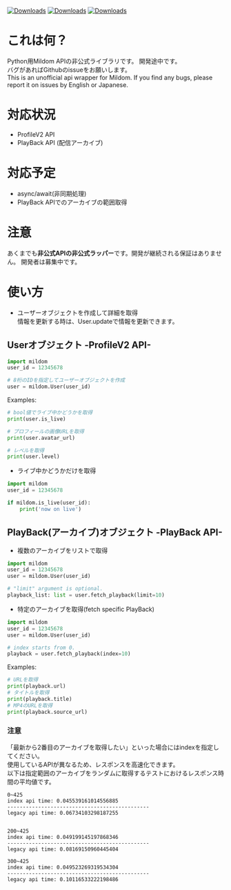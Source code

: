 [![Downloads](https://pepy.tech/badge/mildom)](https://pepy.tech/project/mildom)
[![Downloads](https://pepy.tech/badge/mildom/month)](https://pepy.tech/project/mildom)
[![Downloads](https://pepy.tech/badge/mildom/week)](https://pepy.tech/project/mildom)

# これは何？
Python用Mildom APIの非公式ライブラリです。
開発途中です。<br>バグがあればGithubのissueをお願いします。<br>
This is an unofficial api wrapper for Mildom.
If you find any bugs, please report it on issues by English or Japanese.

# 対応状況
- ProfileV2 API
- PlayBack API (配信アーカイブ)

# 対応予定
- async/await(非同期処理)
- PlayBack APIでのアーカイブの範囲取得

# 注意
あくまでも**非公式APIの非公式ラッパー**です。開発が継続される保証はありません。
開発者は募集中です。

# 使い方
- ユーザーオブジェクトを作成して詳細を取得<br>
情報を更新する時は、User.updateで情報を更新できます。
## Userオブジェクト -ProfileV2 API-
```python
import mildom
user_id = 12345678

# 8桁のIDを指定してユーザーオブジェクトを作成
user = mildom.User(user_id)
```
Examples: 
```python
# bool値でライブ中かどうかを取得
print(user.is_live)

# プロフィールの画像URLを取得
print(user.avatar_url)

# レベルを取得
print(user.level)
```

- ライブ中かどうかだけを取得
```python
import mildom
user_id = 12345678

if mildom.is_live(user_id):
    print('now on live')
```

## PlayBack(アーカイブ)オブジェクト -PlayBack API-
- 複数のアーカイブをリストで取得
```python
import mildom
user_id = 12345678
user = mildom.User(user_id)

# "limit" argument is optional.
playback_list: list = user.fetch_playback(limit=10)
```
- 特定のアーカイブを取得(fetch specific PlayBack)
```python
import mildom
user_id = 12345678
user = mildom.User(user_id)

# index starts from 0.
playback = user.fetch_playback(index=10)
```
Examples:
```python
# URLを取得
print(playback.url)
# タイトルを取得
print(playback.title)
# MP4のURLを取得
print(playback.source_url)
```
### 注意
「最新から2番目のアーカイブを取得したい」といった場合にはindexを指定してください。  
使用しているAPIが異なるため、レスポンスを高速化できます。  
以下は指定範囲のアーカイブをランダムに取得するテストにおけるレスポンス時間の平均値です。
```
0~425
index api time: 0.045539161014556885
----------------------------------------------
legacy api time: 0.06734103298187255


200~425
index api time: 0.049199145197868346
----------------------------------------------
legacy api time: 0.08169150960445404

300~425
index api time: 0.049523269319534304
----------------------------------------------
legacy api time: 0.10116533222198486
```